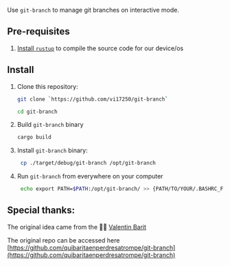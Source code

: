 Use `git-branch` to manage git branches on interactive mode.

## Pre-requisites

1. [Install `rustup`](https://www.rust-lang.org/tools/install) to compile the source code for our device/os

## Install

1. Clone this repository:

   ```bash
   git clone `https://github.com/vi17250/git-branch`
   ```
    ```bash
    cd git-branch
    ```

2. Build `git-branch` binary 
    ```bash
    cargo build
    ```

3. Install `git-branch` binary:

   ```bash
    cp ./target/debug/git-branch /opt/git-branch
   ```

4. Run `git-branch` from everywhere on your computer 
    ```bash
     echo export PATH=$PATH:/opt/git-branch/ >> {PATH/TO/YOUR/.BASHRC_FILE}
    ```

## Special thanks:

The original idea came from the 🧙‍♂️ [Valentin Barit](https://github.com/quibaritaenperdresatrompe)

The original repo can be accessed here [https://github.com/quibaritaenperdresatrompe/git-branch](https://github.com/quibaritaenperdresatrompe/git-branch)
